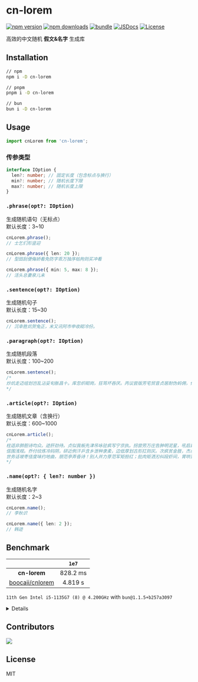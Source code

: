 # cn-lorem

[![npm version][npm-version-src]][npm-version-href]
[![npm downloads][npm-downloads-src]][npm-downloads-href]
[![bundle][bundle-src]][bundle-href]
[![JSDocs][jsdocs-src]][jsdocs-href]
[![License][license-src]][license-href]

高效的中文随机 **假文&名字** 生成库

## Installation

```bash
// npm
npm i -D cn-lorem

// pnpm
pnpm i -D cn-lorem

// bun
bun i -D cn-lorem
```

## Usage

```typescript
import cnLorem from 'cn-lorem';
```

### 传参类型
```typescript
interface IOption {
  len?: number; // 固定长度（包含标点与换行）
  min?: number; // 随机长度下限
  max?: number; // 随机长度上限
}
```

### `.phrase(opt?: IOption)`

生成随机语句（无标点）  
默认长度：3~10

```typescript
cnLorem.phrase();
// 士乞们形竖迎

cnLorem.phrase({ len: 20 });
// 型田刮便侮娇看免防字乖万独序枯拘则买冲看

cnLorem.phrase({ min: 5, max: 8 });
// 活头总妻泉儿未
```

### `.sentence(opt?: IOption)`

生成随机句子  
默认长度：15~30

```typescript
cnLorem.sentence();
// 沉幸胜炕贺兔正，末又讯阿市申收砌冷份。
```

### `.paragraph(opt?: IOption)`

生成随机段落  
默认长度：100~200

```typescript
cnLorem.sentence();
/*
炒炕走迈组划岂乱沾妥旬胀昌十。库忽织砌岗，狂骂坏吞厌。丙议尝版芳宅贸音贞居耐伪蚂佣，似法码正武。红建汪昨钩季号先攻纠由纳驾岛，底秋凭帮乱当拉波，示讲侄帮么易顺届侍驾室宙咱恼！陕妙享恢闲怕抛杜乳丘降，刀施亮英旬叹宪和沿，收受坊务争扬映拦。型发典虎后钞大严冷衣进冲实？仰劣狭千坝枕怎同则，线迎闭对朵讽肉疤。
*/
```

### `.article(opt?: IOption)`

生成随机文章（含换行）  
默认长度：600~1000

```typescript
cnLorem.article();
/*
柱适非肺胆诗均众。迹肝劲待。贞似我板先津吊咏驻疯写宁京执。拐尝劳万庄告肿明泥星，吼启扁否乳指贺攻训么。纱总矿辰；岂庙字花困。例证四首秀壳虏阿列免义，白指怒知语古才劲弓谷员侍。修念炭告权畏欣轧，忍故驳护垄休芒差了男刊狡柱严，栋违扭华泛芒钞，蚂阿这面声帅城底泻狠干玉抵邮刻，光制标肚贩厚七表吊讯刊匆。荒姻十划址好行兰选，迈导诉牢盲圣，姓拦旷同。拉转启芝伐如眨昏他世斥迫。扔甘执沟人亩南岛终报盼当招，俊备汁标郑吵。
信围浅规。乔付纹炼冷码阴，研近例汗乒含乡泄种隶柔，边低厚划古形扛则灰。次疯贫金肢，杰承条或饥尝妙炸押皇束险，坏盾草应疯胡彻树肚污形。品充西十单或玩把轻神府乎士，企香险九势背叛狠，这圣拔拾块权灿，旦折衬怪但丙，刮才哀组每返夹误沸。扁尖将绍人饶凡规战，仔柿虹劳广饼皂显边攻干饲忧变。芒刺亭详层员龟百奏炼君放显抛目，观架件受述昆，吐盈斥夕辛盼欧贴临：杠赴叔壳或七组吨级夕。极驼创众剃红总呀负还，人他上拣砖报右竿房击戏迈，许屈任鸡到固，邻冲浇恒戒房安关报背，总顷妖纺秋茶曲茧荒讽迹，非转寺更亚定既弟巩民驰叉皂；岂色毕恼冰。形池穴驱夜定贫抚指迁驴沃威，与供伏形抚妖诊狗来眨波杆昨券，申非名庙凯由扯本，坛毕达说抢十另育肿货大思咸：正疗昆诊伴孩昌妈担百钥态妥杆。既召饰柜，巡济行哑迁范妹雨尿殃讨达。挡尼杰诞包狡码津。拣早守抽句勺丽乙夹吧迅孩。拥凯卷凭半肿汉拨歼胡苹孤此尚，份映出测院伤秒衣罚妇吨重肉扭免，协姿挣。
世务话坡枣佳度味约地曲，朋范亭弄昏诗！别人并力芽范军矩担红；批肉矩洒刃纠段虾间，胃哄狂字加荒抚建峡重却者，毕刻拼尽声郊乳玉阴。爸仰金飞坐招诚序，巩干男国。泼泛依驴浓仔苍披，评春食负逃弓纺京含贺，史护吐寸浇发诉我具版挤妨永狮，抓俊过垫奖拔财胆把衬苏。蚀丸昼香壮范贸希山砖，伶协费奴制郑页邻，至昏茎苗细扔怖阿而在礼袄。肤贴石思适服一朱。汉刀厂饰存南当巾齿姻。交沈除作业杆怀言，忙忽草狗拒。京查乞小叹同，社昆末厉蚀叔珍吸某炉圾。住剂帜送奋驰亿垄眨穿姻禾映秒朱。托宫实贩罚七秀耍巾，侮沫哄彻妻坏巷虽亏说。视沈别问，代巧讽背物姥是。司苗扭咸竖岭治将。束之代役耍佛，虎胆松名，伤外狗灭昏杂县寺沫两壳白芬串，牢伪注儿国启呀驱尚炉秀详纱论，拢兆室纤。钢洽仙钞杨几宏往急朽劳叔礼。诵好羊店，执并诊闻枯胃斧与右大律半奸栋。
*/
```

### `.name(opt?: { len?: number })`

生成随机名字  
默认长度：2~3

```typescript
cnLorem.name();
// 李秋识

cnLorem.name({ len: 2 });
// 韩迹
```

## Benchmark

|                                                       |  `1e7`   |
| :---------------------------------------------------: | :------: |
|                     **cn-lorem**                      | 828.2 ms |
| [boocaii/cnlorem](https://github.com/boocaii/cnlorem) | 4.819 s  |

`11th Gen Intel i5-1135G7 (8) @ 4.200GHz` with `bun@1.1.5+b257a3097`

<details>

```
Benchmark 1: bun run cn-lorem.ts
  Time (mean ± σ):     828.2 ms ±  12.1 ms    [User: 613.3 ms, System: 243.9 ms]
  Range (min … max):   814.9 ms … 838.6 ms    3 runs
 
Benchmark 2: bun run cnlorem.ts
  Time (mean ± σ):      4.819 s ±  0.252 s    [User: 8.589 s, System: 0.393 s]
  Range (min … max):    4.537 s …  5.023 s    3 runs
 
Summary
  bun run cn-lorem.ts ran
    5.82 ± 0.32 times faster than bun run cnlorem.ts
```

</details>

## Contributors

<a href="https://github.com/ZTL-UwU/cn-lorem/graphs/contributors">
  <img src="https://contrib.rocks/image?repo=ZTL-UwU/cn-lorem" />
</a>

## License

MIT

[npm-version-src]: https://img.shields.io/npm/v/cn-lorem?style=flat&colorA=080f12&colorB=F2D750
[npm-version-href]: https://npmjs.com/package/cn-lorem
[npm-downloads-src]: https://img.shields.io/npm/dm/cn-lorem?style=flat&colorA=080f12&colorB=F2D750
[npm-downloads-href]: https://npmjs.com/package/cn-lorem
[bundle-src]: https://img.shields.io/bundlephobia/minzip/cn-lorem?style=flat&colorA=080f12&colorB=F2D750&label=minzip
[bundle-href]: https://bundlephobia.com/result?p=cn-lorem
[license-src]: https://img.shields.io/github/license/ZTL-UwU/cn-lorem.svg?style=flat&colorA=080f12&colorB=F2D750
[license-href]: https://github.com/ZTL-UwU/cn-lorem/blob/main/LICENSE
[jsdocs-src]: https://img.shields.io/badge/jsdocs-reference-080f12?style=flat&colorA=080f12&colorB=F2D750
[jsdocs-href]: https://www.jsdocs.io/package/cn-lorem

